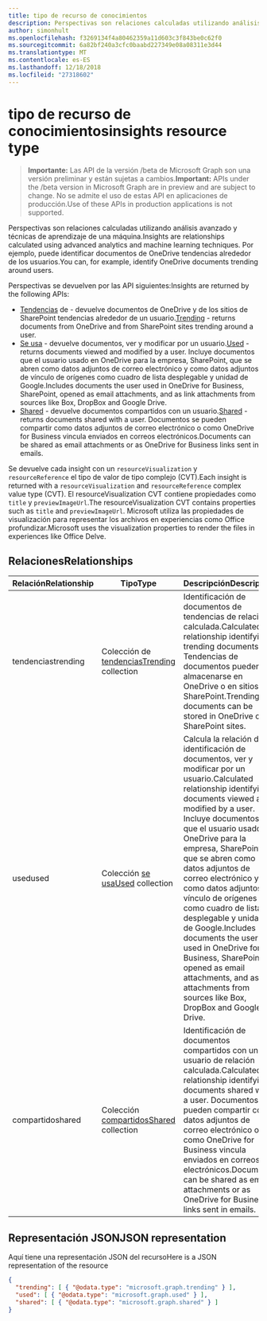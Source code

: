 ```yaml
---
title: tipo de recurso de conocimientos
description: Perspectivas son relaciones calculadas utilizando análisis avanzado y técnicas de aprendizaje de una máquina. Por ejemplo, puede identificar documentos de OneDrive tendencias alrededor de los usuarios.
author: simonhult
ms.openlocfilehash: f3269134f4a80462359a11d603c3f843be0c62f0
ms.sourcegitcommit: 6a82bf240a3cfc0baabd227349e08a08311e3d44
ms.translationtype: MT
ms.contentlocale: es-ES
ms.lasthandoff: 12/18/2018
ms.locfileid: "27318602"
---
```

# <a name="insights-resource-type"></a><span data-ttu-id="b2c49-104">tipo de recurso de conocimientos</span><span class="sxs-lookup"><span data-stu-id="b2c49-104">insights resource type</span></span>

> <span data-ttu-id="b2c49-105">**Importante:** Las API de la versión /beta de Microsoft Graph son una versión preliminar y están sujetas a cambios.</span><span class="sxs-lookup"><span data-stu-id="b2c49-105">**Important:** APIs under the /beta version in Microsoft Graph are in preview and are subject to change.</span></span> <span data-ttu-id="b2c49-106">No se admite el uso de estas API en aplicaciones de producción.</span><span class="sxs-lookup"><span data-stu-id="b2c49-106">Use of these APIs in production applications is not supported.</span></span>

<span data-ttu-id="b2c49-107">Perspectivas son relaciones calculadas utilizando análisis avanzado y técnicas de aprendizaje de una máquina.</span><span class="sxs-lookup"><span data-stu-id="b2c49-107">Insights are relationships calculated using advanced analytics and machine learning techniques.</span></span> <span data-ttu-id="b2c49-108">Por ejemplo, puede identificar documentos de OneDrive tendencias alrededor de los usuarios.</span><span class="sxs-lookup"><span data-stu-id="b2c49-108">You can, for example, identify OneDrive documents trending around users.</span></span>

<span data-ttu-id="b2c49-109">Perspectivas se devuelven por las API siguientes:</span><span class="sxs-lookup"><span data-stu-id="b2c49-109">Insights are returned by the following APIs:</span></span>

- <span data-ttu-id="b2c49-110">[Tendencias](insights-trending.md) de - devuelve documentos de OneDrive y de los sitios de SharePoint tendencias alrededor de un usuario.</span><span class="sxs-lookup"><span data-stu-id="b2c49-110">[Trending](insights-trending.md) - returns documents from OneDrive and from SharePoint sites trending around a user.</span></span>
- <span data-ttu-id="b2c49-111">[Se usa](insights-used.md) - devuelve documentos, ver y modificar por un usuario.</span><span class="sxs-lookup"><span data-stu-id="b2c49-111">[Used](insights-used.md) - returns documents viewed and modified by a user.</span></span> <span data-ttu-id="b2c49-112">Incluye documentos que el usuario usado en OneDrive para la empresa, SharePoint, que se abren como datos adjuntos de correo electrónico y como datos adjuntos de vínculo de orígenes como cuadro de lista desplegable y unidad de Google.</span><span class="sxs-lookup"><span data-stu-id="b2c49-112">Includes documents the user used in OneDrive for Business, SharePoint, opened as email attachments, and as link attachments from sources like Box, DropBox and Google Drive.</span></span>
- <span data-ttu-id="b2c49-113">[Shared](insights-shared.md) - devuelve documentos compartidos con un usuario.</span><span class="sxs-lookup"><span data-stu-id="b2c49-113">[Shared](insights-shared.md) - returns documents shared with a user.</span></span> <span data-ttu-id="b2c49-114">Documentos se pueden compartir como datos adjuntos de correo electrónico o como OneDrive for Business vincula enviados en correos electrónicos.</span><span class="sxs-lookup"><span data-stu-id="b2c49-114">Documents can be shared as email attachments or as OneDrive for Business links sent in emails.</span></span>

<span data-ttu-id="b2c49-115">Se devuelve cada insight con un `resourceVisualization` y `resourceReference` el tipo de valor de tipo complejo (CVT).</span><span class="sxs-lookup"><span data-stu-id="b2c49-115">Each insight is returned with a `resourceVisualization` and `resourceReference` complex value type (CVT).</span></span> <span data-ttu-id="b2c49-116">El resourceVisualization CVT contiene propiedades como `title` y `previewImageUrl`.</span><span class="sxs-lookup"><span data-stu-id="b2c49-116">The resourceVisualization CVT contains properties such as `title` and `previewImageUrl`.</span></span> <span data-ttu-id="b2c49-117">Microsoft utiliza las propiedades de visualización para representar los archivos en experiencias como Office profundizar.</span><span class="sxs-lookup"><span data-stu-id="b2c49-117">Microsoft uses the visualization properties to render the files in experiences like Office Delve.</span></span>

## <a name="relationships"></a><span data-ttu-id="b2c49-118">Relaciones</span><span class="sxs-lookup"><span data-stu-id="b2c49-118">Relationships</span></span>

| <span data-ttu-id="b2c49-119">Relación</span><span class="sxs-lookup"><span data-stu-id="b2c49-119">Relationship</span></span>      | <span data-ttu-id="b2c49-120">Tipo</span><span class="sxs-lookup"><span data-stu-id="b2c49-120">Type</span></span>          | <span data-ttu-id="b2c49-121">Descripción</span><span class="sxs-lookup"><span data-stu-id="b2c49-121">Description</span></span>  |
| ------------- |---------------| -------------|
| <span data-ttu-id="b2c49-122">tendencias</span><span class="sxs-lookup"><span data-stu-id="b2c49-122">trending</span></span>      | <span data-ttu-id="b2c49-123">Colección de [tendencias](insights-trending.md)</span><span class="sxs-lookup"><span data-stu-id="b2c49-123">[Trending](insights-trending.md) collection</span></span>       | <span data-ttu-id="b2c49-124">Identificación de documentos de tendencias de relación calculada.</span><span class="sxs-lookup"><span data-stu-id="b2c49-124">Calculated relationship identifying trending documents.</span></span> <span data-ttu-id="b2c49-125">Tendencias de documentos pueden almacenarse en OneDrive o en sitios de SharePoint.</span><span class="sxs-lookup"><span data-stu-id="b2c49-125">Trending documents can be stored in OneDrive or in SharePoint sites.</span></span>   |
| <span data-ttu-id="b2c49-126">used</span><span class="sxs-lookup"><span data-stu-id="b2c49-126">used</span></span>      | <span data-ttu-id="b2c49-127">Colección [se usa](insights-used.md)</span><span class="sxs-lookup"><span data-stu-id="b2c49-127">[Used](insights-used.md) collection</span></span>       | <span data-ttu-id="b2c49-128">Calcula la relación de identificación de documentos, ver y modificar por un usuario.</span><span class="sxs-lookup"><span data-stu-id="b2c49-128">Calculated relationship identifying documents viewed and modified by a user.</span></span> <span data-ttu-id="b2c49-129">Incluye documentos que el usuario usado en OneDrive para la empresa, SharePoint, que se abren como datos adjuntos de correo electrónico y como datos adjuntos de vínculo de orígenes como cuadro de lista desplegable y unidad de Google.</span><span class="sxs-lookup"><span data-stu-id="b2c49-129">Includes documents the user used in OneDrive for Business, SharePoint, opened as email attachments, and as link attachments from sources like Box, DropBox and Google Drive.</span></span>  |
| <span data-ttu-id="b2c49-130">compartido</span><span class="sxs-lookup"><span data-stu-id="b2c49-130">shared</span></span>        | <span data-ttu-id="b2c49-131">Colección [compartidos](insights-shared.md)</span><span class="sxs-lookup"><span data-stu-id="b2c49-131">[Shared](insights-shared.md) collection</span></span>       | <span data-ttu-id="b2c49-132">Identificación de documentos compartidos con un usuario de relación calculada.</span><span class="sxs-lookup"><span data-stu-id="b2c49-132">Calculated relationship identifying documents shared with a user.</span></span> <span data-ttu-id="b2c49-133">Documentos se pueden compartir como datos adjuntos de correo electrónico o como OneDrive for Business vincula enviados en correos electrónicos.</span><span class="sxs-lookup"><span data-stu-id="b2c49-133">Documents can be shared as email attachments or as OneDrive for Business links sent in emails.</span></span>   |

## <a name="json-representation"></a><span data-ttu-id="b2c49-134">Representación JSON</span><span class="sxs-lookup"><span data-stu-id="b2c49-134">JSON representation</span></span>

<span data-ttu-id="b2c49-135">Aquí tiene una representación JSON del recurso</span><span class="sxs-lookup"><span data-stu-id="b2c49-135">Here is a JSON representation of the resource</span></span>
```json
{
  "trending": [ { "@odata.type": "microsoft.graph.trending" } ],
  "used": [ { "@odata.type": "microsoft.graph.used" } ],
  "shared": [ { "@odata.type": "microsoft.graph.shared" } ]
}
```